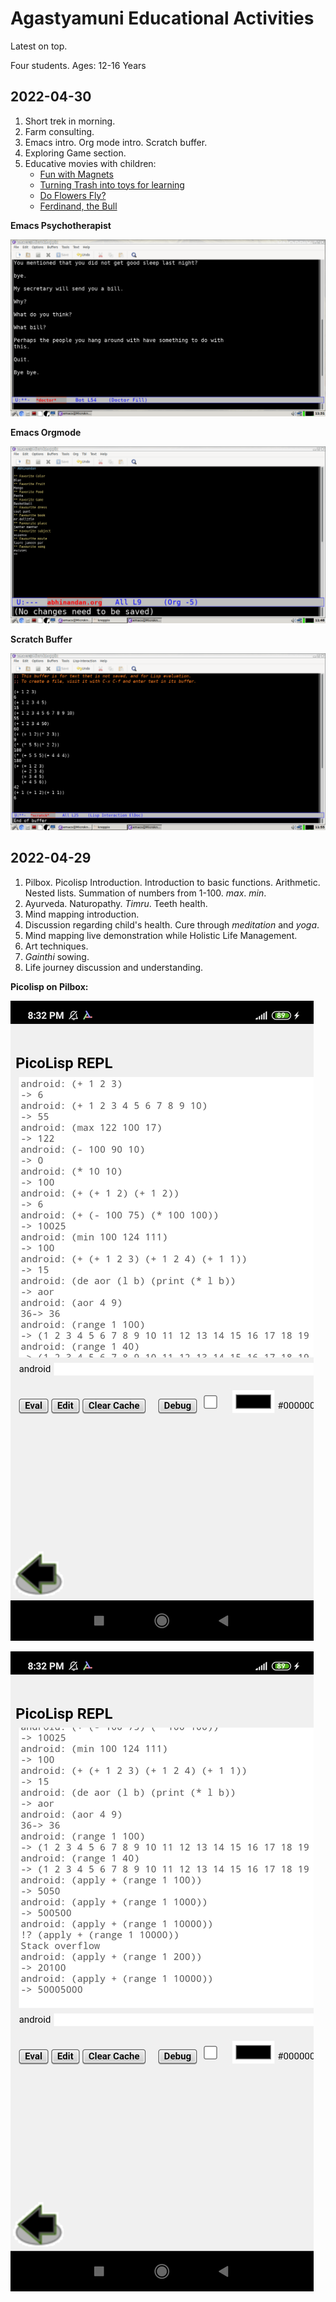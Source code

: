 # Agastyamuni Educational Activities

Latest on top. 

Four students. Ages: 12-16 Years

## 2022-04-30
1. Short trek in morning. 
2. Farm consulting.
3. Emacs intro. Org mode intro. Scratch buffer. 
4. Exploring Game section. 
5. Educative movies with children: 
    - [Fun with Magnets](https://m.youtube.com/watch?v=Jio7yyXo3Aw) 
    - [Turning Trash into toys for learning](https://m.youtube.com/watch?v=KnCqR2yUXoU)
    - [Do Flowers Fly?](https://m.youtube.com/watch?v=qhFueNOJyCU)
    - [Ferdinand, the Bull](https://m.youtube.com/watch?v=UN62cxSs5Q8)

**Emacs Psychotherapist** 

![emacs-psychotherapist](emacs-psychotherapist.png)

**Emacs Orgmode**

![emacs-orgmode-intro](emacs-orgmode-intro.png)

**Scratch Buffer**

![scratchbuffer](scratchbuffer.png)

## 2022-04-29
1. Pilbox. Picolisp Introduction. Introduction to basic functions. Arithmetic. Nested lists. Summation of numbers from 1-100. _max_. _min_. 
2. Ayurveda. Naturopathy. _Timru_. Teeth health. 
3. Mind mapping introduction. 
4. Discussion regarding child's health. Cure through _meditation_ and _yoga_. 
5. Mind mapping live demonstration while Holistic Life Management.
6. Art techniques. 
7. _Gainthi_ sowing. 
8. Life journey discussion and understanding. 

**Picolisp on Pilbox:** 

![pilbox-1-2022-04-29](pilbox-1-2022-04-29.jpg)

![pilbox-2-2022-04-29.](pilbox-2-2022-04-29..jpg)

